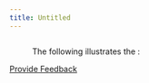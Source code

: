 ```yaml
---
title: Untitled
---
```


<figure><img src="../../authoring/pharmaceutical-and-biologic-product/images/174690916.png" alt=""><figcaption><p>The following illustrates the :</p></figcaption></figure>






<a href="https://docs.google.com/forms/d/e/1FAIpQLScTmbZIf0UEQwYDkY27EEWBkaiYkHSbR0_9DmFrMLXoQLyL7Q/viewform?usp=pp_url&entry.1767247133=SCT+Editorial+Guide&entry.670899847=untitled" class="button primary">Provide Feedback</a>
